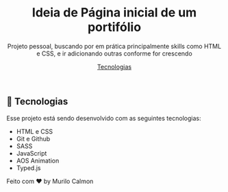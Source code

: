 <h1 align="center">Ideia de Página inicial de um portifólio</h1>

<p align="center">
Projeto pessoal, buscando por em prática principalmente skills como HTML e CSS,  e ir adicionando outras conforme for crescendo<br/>
</p>

<p align="center">
  <a href="#-tecnologias">Tecnologias</a>
</p>

<br>

## 🚀 Tecnologias

Esse projeto está sendo desenvolvido com as seguintes tecnologias:

- HTML e CSS
- Git e Github
- SASS
- JavaScript
- AOS Animation
- Typed.js

Feito com ♥ by Murilo Calmon
